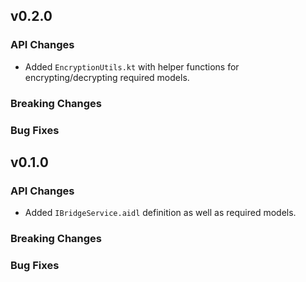 v0.2.0
--------
### API Changes

- Added `EncryptionUtils.kt` with helper functions for encrypting/decrypting required models.

### Breaking Changes

### Bug Fixes

v0.1.0
--------
### API Changes

- Added `IBridgeService.aidl` definition as well as required models.

### Breaking Changes

### Bug Fixes
